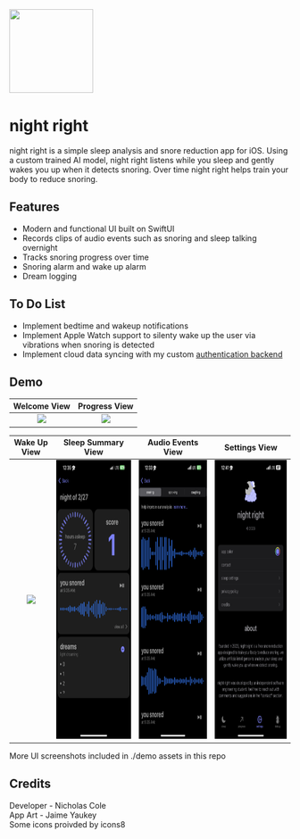 <img src="https://i.imgur.com/lNV2KBm.png" width="150" height="150" style="inset(0% 45% 0% 45% round 10px)"/>

# night right

night right is a simple sleep analysis and snore reduction app for iOS. Using a custom trained AI model, night right listens while you sleep and gently wakes you up when it detects snoring. Over time night right helps train your body to reduce snoring.



## Features

- Modern and functional UI built on SwiftUI
- Records clips of audio events such as snoring and sleep talking overnight
- Tracks snoring progress over time
- Snoring alarm and wake up alarm
- Dream logging


## To Do List

- Implement bedtime and wakeup notifications
- Implement Apple Watch support to silenty wake up the user via vibrations when snoring is detected
- Implement cloud data syncing with my custom <a href="https://github.com/nickrcole/authbackend">authentication backend</a>


## Demo
Welcome View            |  Progress View
:-------------------------:|:-------------------------:
<img src="https://github.com/nickrcole/nightright/blob/main/demo%20assets/welcome.gif?raw=true" height="500"/>  |  <img src="https://github.com/nickrcole/nightright/blob/main/demo%20assets/progress.gif?raw=true" height="500"/>

Wake Up View            |  Sleep Summary View          | Audio Events View         | Settings View
:-------------------------:|:-------------------------:|:-------------------------:|:-------------------------:
<img src="https://github.com/nickrcole/nightright/blob/main/demo%20assets/sleepsummary.PNG?raw=true" height="500"/>  |  <img src="https://github.com/nickrcole/nightright/blob/main/demo%20assets/nightsummary.PNG?raw=true" height="500"/> |  <img src="https://github.com/nickrcole/nightright/blob/main/demo%20assets/eventsview.PNG?raw=true" height="500"/> |  <img src="https://github.com/nickrcole/nightright/blob/main/demo%20assets/settings.jpeg?raw=true" height="500"/>

More UI screenshots included in ./demo assets in this repo


## Credits

Developer - Nicholas Cole\
App Art - Jaime Yaukey\
Some icons proivded by icons8

